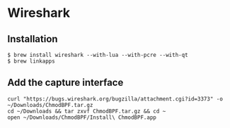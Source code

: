 # Wireshark

## Installation

```
$ brew install wireshark --with-lua --with-pcre --with-qt
$ brew linkapps
```

## Add the capture interface

```
curl "https://bugs.wireshark.org/bugzilla/attachment.cgi?id=3373" -o ~/Downloads/ChmodBPF.tar.gz
cd ~/Downloads && tar zxvf ChmodBPF.tar.gz && cd ~
open ~/Downloads/ChmodBPF/Install\ ChmodBPF.app

```
